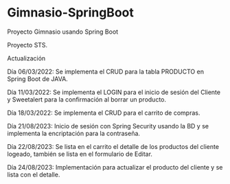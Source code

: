 # Gimnasio-SpringBoot
Proyecto Gimnasio usando Spring Boot

Proyecto STS.

Actualización

Día 06/03/2022: Se implementa el CRUD para la tabla PRODUCTO en Spring Boot de JAVA.

Día 11/03/2022: Se implementa el LOGIN para el inicio de sesión del Cliente y Sweetalert para la confirmación al borrar un producto.

Día 18/03/2022: Se implementa el CRUD para el carrito de compras.

Día 21/08/2023: Inicio de sesión con Spring Security usando la BD y se implementa la encriptación para la contraseña.

Día 22/08/2023: Se lista en el carrito el detalle de los productos del cliente logeado, también se lista en el formulario de Editar.

Día 24/08/2023: Implementación para actualizar el producto del cliente y se lista con el detalle.
